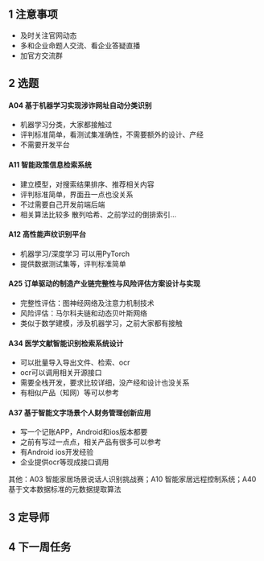 ## 1 注意事项

- 及时关注官网动态
- 多和企业命题人交流、看企业答疑直播
- 加官方交流群

## 2 选题

#### A04 基于机器学习实现涉诈网址自动分类识别  

- 机器学习分类，大家都接触过
- 评判标准简单，看测试集准确性，不需要额外的设计、产经
- 不需要开发平台

#### A11 智能政策信息检索系统  

- 建立模型，对搜索结果排序、推荐相关内容
- 评判标准简单，界面丑一点也没关系
- 不过需要自己开发前端后端
- 相关算法比较多 散列哈希、之前学过的倒排索引...

#### A12 高性能声纹识别平台  

- 机器学习/深度学习  可以用PyTorch 
- 提供数据测试集等，评判标准简单

#### A25 订单驱动的制造产业链完整性与风险评估方案设计与实现  

- 完整性评估：图神经网络及注意力机制技术
- 风险评估：马尔科夫链和动态贝叶斯网络  
- 类似于数学建模，涉及机器学习，之前大家都有接触

#### A34 医学文献智能识别检索系统设计  

- 可以批量导入导出文件、检索、ocr
- ocr可以调用相关开源接口
- 需要全栈开发，要求比较详细，没产经和设计也没关系
- 有相似产品（知网）等可以参考

#### A37 基于智能文字场景个人财务管理创新应用  

- 写一个记账APP，Android和ios版本都要
- 之前有写过一点点，相关产品有很多可以参考
- 有Android ios开发经验
- 企业提供ocr等现成接口调用  

其他：A03 智能家居场景说话人识别挑战赛；A10 智能家居远程控制系统；A40 基于文本数据标准的元数据提取算法



## 3 定导师



## 4 下一周任务